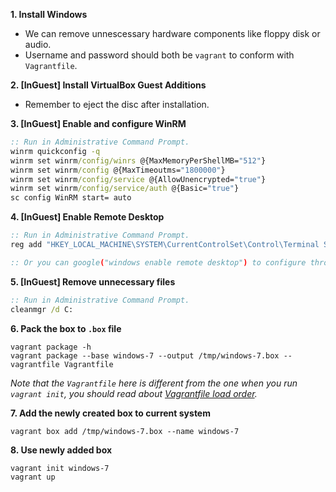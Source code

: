 **1. Install Windows**

- We can remove unnescessary hardware components like floppy disk or audio.
- Username and password should both be `vagrant` to conform with `Vagrantfile`.


**2. [InGuest] Install VirtualBox Guest Additions**

- Remember to eject the disc after installation.


**3. [InGuest] Enable and configure WinRM**

```bat
:: Run in Administrative Command Prompt.
winrm quickconfig -q
winrm set winrm/config/winrs @{MaxMemoryPerShellMB="512"}
winrm set winrm/config @{MaxTimeoutms="1800000"}
winrm set winrm/config/service @{AllowUnencrypted="true"}
winrm set winrm/config/service/auth @{Basic="true"}
sc config WinRM start= auto
```


**4. [InGuest] Enable Remote Desktop**

```bat
:: Run in Administrative Command Prompt.
reg add "HKEY_LOCAL_MACHINE\SYSTEM\CurrentControlSet\Control\Terminal Server" /v fDenyTSConnections /t REG_DWORD /d 0 /f

:: Or you can google("windows enable remote desktop") to configure through the GUI.
```


**5. [InGuest] Remove unnecessary files**

```bat
:: Run in Administrative Command Prompt.
cleanmgr /d C:
```


**6. Pack the box to `.box` file**

```
vagrant package -h
vagrant package --base windows-7 --output /tmp/windows-7.box --vagrantfile Vagrantfile
```

*Note that the `Vagrantfile` here is different from the one when you run `vagrant init`, you should read about [Vagrantfile load order](https://www.vagrantup.com/docs/vagrantfile/#load-order).*


**7. Add the newly created box to current system**

```
vagrant box add /tmp/windows-7.box --name windows-7
```


**8. Use newly added box**

```
vagrant init windows-7
vagrant up
```
